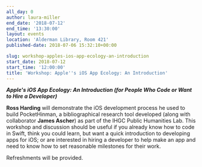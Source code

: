 ```yaml
---
all_day: 0
author: laura-miller
end_date: '2018-07-12'
end_time: '13:30:00'
layout: events
location: 'Alderman Library, Room 421'
published-date: 2018-07-06 15:32:10+00:00

slug: workshop-apples-ios-app-ecology-an-introduction
start_date: 2018-07-12
start_time: '12:00:00'
title: 'Workshop: Apple''s iOS App Ecology: An Introduction'
---
```


**_Apple's iOS App Ecology: An Introduction (for People Who Code or Want to Hire a Developer)_**

**Ross Harding** will demonstrate the iOS development process he used to build PocketHinman, a bibliographical research tool developed (along with collaborator **James Ascher**) as part of the IHGC Public Humanities Lab. This workshop and discussion should be useful if you already know how to code in Swift, think you could learn, but want a quick introduction to developing apps for iOS; or are interested in hiring a developer to help make an app and need to know how to set reasonable milestones for their work.

Refreshments will be provided.
